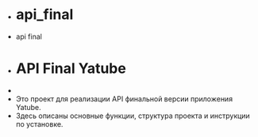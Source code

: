 - # api_final
- api final
+ # API Final Yatube
+
+ Это проект для реализации API финальной версии приложения Yatube.
+ Здесь описаны основные функции, структура проекта и инструкции по установке.
